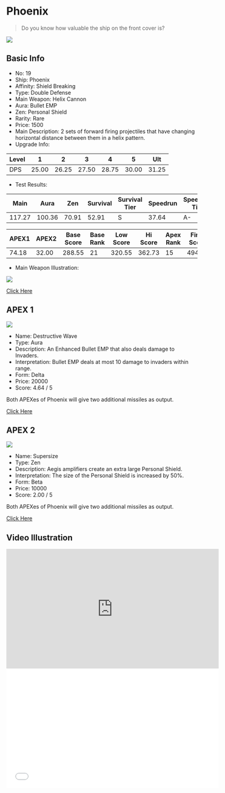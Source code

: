 # Phoenix

> Do you know how valuable the ship on the front cover is?

<img src="/ships/ship_19.png" style={{zoom:1}}/>

## Basic Info

- No: 19
- Ship: Phoenix
- Affinity: Shield Breaking
- Type: Double Defense
- Main Weapon: Helix Cannon
- Aura: Bullet EMP
- Zen: Personal Shield
- Rarity: Rare
- Price: 1500
- Main Description: 2 sets of forward firing projectiles that have changing horizontal distance between them in a helix pattern.
- Upgrade Info: 

| Level | 1 | 2 | 3 | 4 | 5 | Ult |
|--|--|--|--|--|--|--|
| DPS | 25.00 | 26.25 | 27.50 | 28.75 | 30.00 | 31.25 |

- Test Results: 

| Main | Aura | Zen | Survival | Survival Tier | Speedrun | Speedrun Tier | Fun | Fun Tier |
|--|--|--|--|--|--|--|--|--|
| 117.27 | 100.36 | 70.91 | 52.91 | S | 37.64 | A- | 40.91 | A |

| APEX1 | APEX2 | Base Score | Base Rank | Low Score | Hi Score | Apex Rank | Final Score | FinalRank |
|--|--|--|--|--|--|--|--|--|
| 74.18 | 32.00 | 288.55 | 21 | 320.55 | 362.73 | 15 | 494.18 | 13 |

- Main Weapon Illustration:

<img src="/illustration/main_19.gif" style={{zoom:1}}/>

[Click Here](https://gamefaqs.gamespot.com/iphone/193681-phoenix-ii/faqs/76704/ship-details-part-2#phoenix)

## APEX 1

<img src="/ships/ship_19_apex_1.png" style={{zoom:1}}/>

- Name: Destructive Wave
- Type: Aura
- Description: An Enhanced Bullet EMP that also deals damage to Invaders.
- Interpretation: Bullet EMP deals at most 10 damage to invaders within range.
- Form: Delta
- Price: 20000
- Score: 4.64 / 5

Both APEXes of Phoenix will give two additional missiles as output.

[Click Here](https://gamefaqs.gamespot.com/iphone/193681-phoenix-ii/faqs/76704/ship-details-part-2#delta-bemp-destructive-wave-c20000)

## APEX 2

<img src="/ships/ship_19_apex_2.png" style={{zoom:1}}/>

- Name: Supersize
- Type: Zen
- Description: Aegis amplifiers create an extra large Personal Shield.
- Interpretation: The size of the Personal Shield is increased by 50%.
- Form: Beta
- Price: 10000
- Score: 2.00 / 5

Both APEXes of Phoenix will give two additional missiles as output.

[Click Here](https://gamefaqs.gamespot.com/iphone/193681-phoenix-ii/faqs/76704/ship-details-part-2#beta-ps-supersize-c10000)

## Video Illustration

<iframe width="560" height="315" src="https://www.youtube.com/embed/Wn9QS0uPQnM?si=nfsNs07ezOY4ibAP" title="YouTube video player" frameborder="0" allow="accelerometer; autoplay; clipboard-write; encrypted-media; gyroscope; picture-in-picture; web-share" referrerpolicy="strict-origin-when-cross-origin" allowfullscreen></iframe>

<br/>

<iframe width="560" height="315" src="//player.bilibili.com/player.html?aid=996831018&bvid=BV1is4y1i7eX&cid=1148761482&p=1&autoplay=false" scrolling="no" border="0" frameborder="no" allow="accelerometer; autoplay; clipboard-write; encrypted-media; gyroscope; picture-in-picture; web-share" framespacing="0" allowfullscreen="true"> </iframe>
